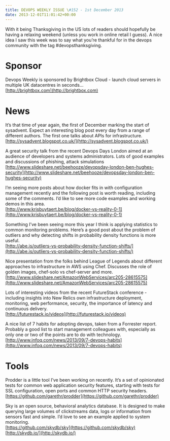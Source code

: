 ```yaml
---
title: DEVOPS WEEKLY ISSUE \#152 - 1st December 2013 
date: 2013-12-01T11:01:42+00:00
---
```


With it being Thanksgiving in the US lots of readers should hopefully be having a relaxing weekend (unless you work in online retail I guess). A nice idea I saw this week was to say what you’re thankful for in the devops community with the tag #devopsthanksgiving.


Sponsor
======

Devops Weekly is sponsored by Brightbox Cloud - launch cloud servers in multiple UK datacentres in seconds...
<br>[http://brightbox.com](http://brightbox.com)


News
====

It’s that time of year again, the first of December marking the start of sysadvent. Expect an interesting blog post every day from a range of different authors. The first one talks about APIs for infrastructure.
<br>[http://sysadvent.blogspot.co.uk/](http://sysadvent.blogspot.co.uk/)


A great security talk from the recent Devops Days London aimed at an audience of developers and systems administrators. Lots of good examples and discussions of phishing, attack simulations
<br>[http://www.slideshare.net/beehooze/devopsday-london-ben-hughes-security](http://www.slideshare.net/beehooze/devopsday-london-ben-hughes-security)


I’m seeing more posts about how docker fits in with configuration management recently and the following post is worth reading, including some of the comments. I’d like to see more code examples and working demos in this area.
<br>[http://www.krisbuytaert.be/blog/docker-vs-reality-0-1](http://www.krisbuytaert.be/blog/docker-vs-reality-0-1)


Something I’ve been seeing more this year I think is applying statistics to common monitoring problems. Here’s a good post about the problem of outliers and why detecting shifts in probability density functions is more useful.
<br>[http://abe.is/outliers-vs-probability-density-function-shifts/](http://abe.is/outliers-vs-probability-density-function-shifts/)


Nice presentation from the folks behind League of Legends about different approaches to infrastructure in AWS using Chef. Discusses the role of golden images, chef-solo vs chef-server and more.
<br>[http://www.slideshare.net/AmazonWebServices/arc205-28615575](http://www.slideshare.net/AmazonWebServices/arc205-28615575)


Lots of interesting videos from the recent FutureStack conference - including insights into New Relics own infrastructure deployment, monitoring, web performance, security, the importance of latency and continuous delivery.
<br>[http://futurestack.io/videos](http://futurestack.io/videos)


A nice list of 7 habits for adopting devops, taken from a Forrester report. Probably a good list to start management colleagues with, especially as only one or two of the points are to do with technology.
<br>[http://www.infoq.com/news/2013/09/7-devops-habits](http://www.infoq.com/news/2013/09/7-devops-habits)


Tools
====

Prodder is a little tool I’ve been working on recently. It’s a set of opinionated tests for common web application security features, starting with tests for SSL configuration, open ports and common HTTP security headers.
<br>[https://github.com/garethr/prodder](https://github.com/garethr/prodder)


Sky is an open source, behavioral analytics database. It is designed to make querying large volumes of clickstreams data, logs or information from sensors fast and simple. I’d love to see an example applied to system monitoring.
<br>[https://github.com/skydb/sky](https://github.com/skydb/sky)
<br>[http://skydb.io/](http://skydb.io/)




